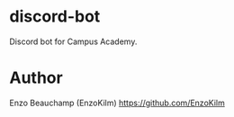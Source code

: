 # discord-bot
Discord bot for Campus Academy.

# Author
Enzo Beauchamp (EnzoKilm)
https://github.com/EnzoKilm
